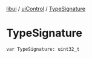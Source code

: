 [libui](../README.md) / [uiControl](README.md) / [TypeSignature](-type-signature.md)

# TypeSignature

`var TypeSignature: uint32_t`
